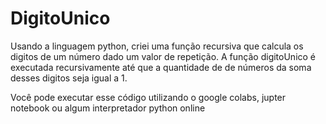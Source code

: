 # DigitoUnico


Usando a linguagem python, criei uma função recursiva que calcula os digitos de um número dado um valor de repetição. A função digitoUnico é executada recursivamente até que a quantidade de de números da soma desses digitos seja igual a 1.

Você pode executar esse código utilizando o google colabs, jupter notebook ou algum interpretador python online
